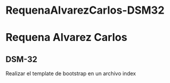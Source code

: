 # RequenaAlvarezCarlos-DSM32
<!DOCTYPE html>
<html lang="es">
<head>
    <meta charset="UTF-8">
    <meta name="viewport" content="width=device-width, initial-scale=1.0">
    <title>PruebIntegrar bootstrap</title>
</head>
<body>
    <!--PARA HACER COMENTARIOS -->
    <H1>Requena Alvarez Carlos</H1>
    <H2>DSM-32
    </H3>
</p>Realizar el template de bootstrap en un archivo index
    
</body>
</html>

